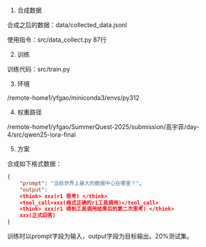 1. 合成数据

合成之后的数据：data/collected_data.jsonl

使用指令：src/data_collect.py 87行

2. 训练

训练代码：src/train.py

3. 环境

/remote-home1/yfgao/miniconda3/envs/py312

4. 权重路径

/remote-home1/yfgao/SummerQuest-2025/submission/高宇菲/day-4/src/qwen25-lora-final

5. 方案

合成如下格式数据：
```json
{
    "prompt": "当前世界上最大的数据中心在哪里？",
    "output": 
    <think> xxx(r1 思考) </think> 
    <tool_call>xxx(格式正确的r1工具调用)</tool_call>
    <think> xxx(r1 得到工具调用结果后的第二次思考) </think> 
    xxx(正式回答)
}
```

训练时以prompt字段为输入，output字段为目标输出。20%测试集。
